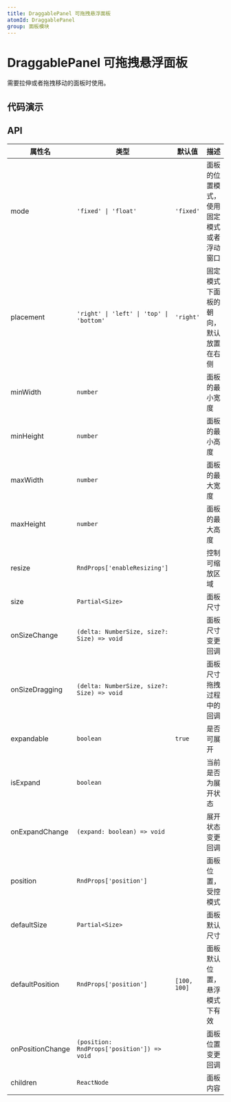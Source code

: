 ```yaml
---
title: DraggablePanel 可拖拽悬浮面板
atomId: DraggablePanel
group: 面板模块
---
```


# DraggablePanel 可拖拽悬浮面板

需要拉伸或者拖拽移动的面板时使用。

## 代码演示

<code src="./demos/basic.tsx"  compact="true" title="右侧面板固定"  description="默认右侧面板固定，左右拖动"></code>

<code src="./demos/left.tsx" title="左侧面板固定" description="左侧面板固定，左右拖动"></code>

<code src="./demos/bottom.tsx" title="底部面板固定" description="底部面板固定，上下拖动"></code>

<code src="./demos/top.tsx" title="顶部面板固定" description="顶部面板固定，上下拖动"></code>

<code src="./demos/float.tsx" compact="true" title="悬浮可拖拽面板" description="设置 `mode` 为 `float`"></code>

<code src="./demos/controlFloat.tsx" compact="true" title="悬浮受控模式" description="悬浮框位置受控"></code>

## API

| 属性名           | 类型                                       | 默认值       | 描述                                     |
| ---------------- | ------------------------------------------ | ------------ | ---------------------------------------- |
| mode             | `'fixed' \| 'float'`                       | `'fixed'`    | 面板的位置模式，使用固定模式或者浮动窗口 |
| placement        | `'right' \| 'left' \| 'top' \| 'bottom'`   | `'right'`    | 固定模式下面板的朝向，默认放置在右侧     |
| minWidth         | `number`                                   |              | 面板的最小宽度                           |
| minHeight        | `number`                                   |              | 面板的最小高度                           |
| maxWidth         | `number`                                   |              | 面板的最大宽度                           |
| maxHeight        | `number`                                   |              | 面板的最大高度                           |
| resize           | `RndProps['enableResizing']`               |              | 控制可缩放区域                           |
| size             | `Partial<Size>`                            |              | 面板尺寸                                 |
| onSizeChange     | `(delta: NumberSize, size?: Size) => void` |              | 面板尺寸变更回调                         |
| onSizeDragging   | `(delta: NumberSize, size?: Size) => void` |              | 面板尺寸拖拽过程中的回调                 |
| expandable       | `boolean`                                  | `true`       | 是否可展开                               |
| isExpand         | `boolean`                                  |              | 当前是否为展开状态                       |
| onExpandChange   | `(expand: boolean) => void`                |              | 展开状态变更回调                         |
| position         | `RndProps['position']`                     |              | 面板位置，受控模式                       |
| defaultSize      | `Partial<Size>`                            |              | 面板默认尺寸                             |
| defaultPosition  | `RndProps['position']`                     | `[100, 100]` | 面板默认位置，悬浮模式下有效             |
| onPositionChange | `(position: RndProps['position']) => void` |              | 面板位置变更回调                         |
| children         | `ReactNode`                                |              | 面板内容                                 |
